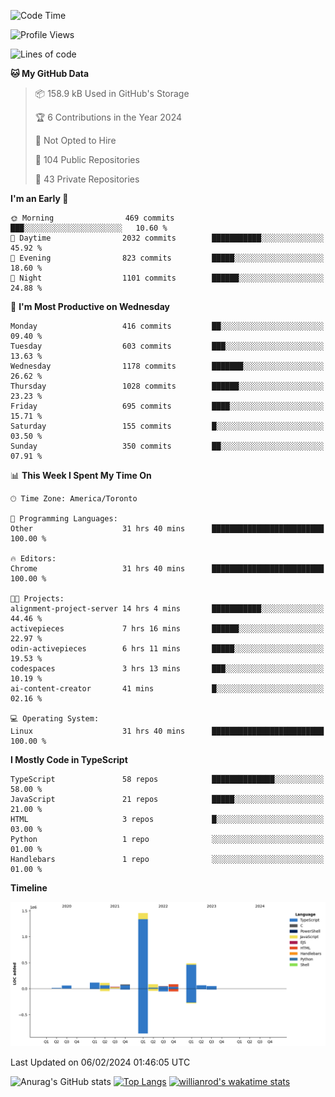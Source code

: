 <!--START_SECTION:waka-->
![Code Time](http://img.shields.io/badge/Code%20Time-1%2C154%20hrs%2017%20mins-blue)

![Profile Views](http://img.shields.io/badge/Profile%20Views-7-blue)

![Lines of code](https://img.shields.io/badge/From%20Hello%20World%20I%27ve%20Written-2.6%20million%20lines%20of%20code-blue)

**🐱 My GitHub Data** 

> 📦 158.9 kB Used in GitHub's Storage 
 > 
> 🏆 6 Contributions in the Year 2024
 > 
> 🚫 Not Opted to Hire
 > 
> 📜 104 Public Repositories 
 > 
> 🔑 43 Private Repositories 
 > 
**I'm an Early 🐤** 

```text
🌞 Morning                469 commits         ███░░░░░░░░░░░░░░░░░░░░░░   10.60 % 
🌆 Daytime                2032 commits        ███████████░░░░░░░░░░░░░░   45.92 % 
🌃 Evening                823 commits         █████░░░░░░░░░░░░░░░░░░░░   18.60 % 
🌙 Night                  1101 commits        ██████░░░░░░░░░░░░░░░░░░░   24.88 % 
```
📅 **I'm Most Productive on Wednesday** 

```text
Monday                   416 commits         ██░░░░░░░░░░░░░░░░░░░░░░░   09.40 % 
Tuesday                  603 commits         ███░░░░░░░░░░░░░░░░░░░░░░   13.63 % 
Wednesday                1178 commits        ███████░░░░░░░░░░░░░░░░░░   26.62 % 
Thursday                 1028 commits        ██████░░░░░░░░░░░░░░░░░░░   23.23 % 
Friday                   695 commits         ████░░░░░░░░░░░░░░░░░░░░░   15.71 % 
Saturday                 155 commits         █░░░░░░░░░░░░░░░░░░░░░░░░   03.50 % 
Sunday                   350 commits         ██░░░░░░░░░░░░░░░░░░░░░░░   07.91 % 
```


📊 **This Week I Spent My Time On** 

```text
🕑︎ Time Zone: America/Toronto

💬 Programming Languages: 
Other                    31 hrs 40 mins      █████████████████████████   100.00 % 

🔥 Editors: 
Chrome                   31 hrs 40 mins      █████████████████████████   100.00 % 

🐱‍💻 Projects: 
alignment-project-server 14 hrs 4 mins       ███████████░░░░░░░░░░░░░░   44.46 % 
activepieces             7 hrs 16 mins       ██████░░░░░░░░░░░░░░░░░░░   22.97 % 
odin-activepieces        6 hrs 11 mins       █████░░░░░░░░░░░░░░░░░░░░   19.53 % 
codespaces               3 hrs 13 mins       ███░░░░░░░░░░░░░░░░░░░░░░   10.19 % 
ai-content-creator       41 mins             █░░░░░░░░░░░░░░░░░░░░░░░░   02.16 % 

💻 Operating System: 
Linux                    31 hrs 40 mins      █████████████████████████   100.00 % 
```

**I Mostly Code in TypeScript** 

```text
TypeScript               58 repos            ██████████████░░░░░░░░░░░   58.00 % 
JavaScript               21 repos            █████░░░░░░░░░░░░░░░░░░░░   21.00 % 
HTML                     3 repos             █░░░░░░░░░░░░░░░░░░░░░░░░   03.00 % 
Python                   1 repo              ░░░░░░░░░░░░░░░░░░░░░░░░░   01.00 % 
Handlebars               1 repo              ░░░░░░░░░░░░░░░░░░░░░░░░░   01.00 % 
```



**Timeline**

![Lines of Code chart](https://raw.githubusercontent.com/wise-introvert/wise-introvert/master/assets/bar_graph.png)


 Last Updated on 06/02/2024 01:46:05 UTC
<!--END_SECTION:waka-->

![Anurag's GitHub stats](https://github-readme-stats.vercel.app/api?username=wise-introvert&count_private=true&show_icons=true)
[![Top Langs](https://github-readme-stats.vercel.app/api/top-langs/?username=wise-introvert&langs_count=10)](https://github.com/anuraghazra/github-readme-stats)
[![willianrod's wakatime stats](https://github-readme-stats.vercel.app/api/wakatime?username=wiseintrovert)](https://github.com/anuraghazra/github-readme-stats)
